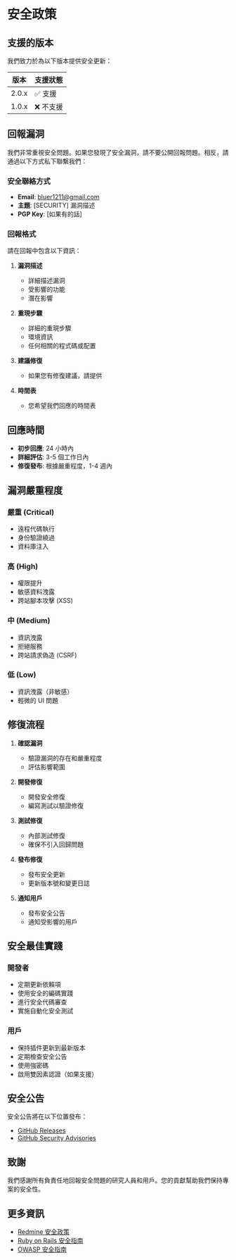 # 安全政策

## 支援的版本

我們致力於為以下版本提供安全更新：

| 版本 | 支援狀態 |
| ---- | -------- |
| 2.0.x | ✅ 支援 |
| 1.0.x | ❌ 不支援 |

## 回報漏洞

我們非常重視安全問題。如果您發現了安全漏洞，請不要公開回報問題。相反，請通過以下方式私下聯繫我們：

### 安全聯絡方式

- **Email**: bluer1211@gmail.com
- **主題**: [SECURITY] 漏洞描述
- **PGP Key**: [如果有的話]

### 回報格式

請在回報中包含以下資訊：

1. **漏洞描述**
   - 詳細描述漏洞
   - 受影響的功能
   - 潛在影響

2. **重現步驟**
   - 詳細的重現步驟
   - 環境資訊
   - 任何相關的程式碼或配置

3. **建議修復**
   - 如果您有修復建議，請提供

4. **時間表**
   - 您希望我們回應的時間表

## 回應時間

- **初步回應**: 24 小時內
- **詳細評估**: 3-5 個工作日內
- **修復發布**: 根據嚴重程度，1-4 週內

## 漏洞嚴重程度

### 嚴重 (Critical)
- 遠程代碼執行
- 身份驗證繞過
- 資料庫注入

### 高 (High)
- 權限提升
- 敏感資料洩露
- 跨站腳本攻擊 (XSS)

### 中 (Medium)
- 資訊洩露
- 拒絕服務
- 跨站請求偽造 (CSRF)

### 低 (Low)
- 資訊洩露（非敏感）
- 輕微的 UI 問題

## 修復流程

1. **確認漏洞**
   - 驗證漏洞的存在和嚴重程度
   - 評估影響範圍

2. **開發修復**
   - 開發安全修復
   - 編寫測試以驗證修復

3. **測試修復**
   - 內部測試修復
   - 確保不引入回歸問題

4. **發布修復**
   - 發布安全更新
   - 更新版本號和變更日誌

5. **通知用戶**
   - 發布安全公告
   - 通知受影響的用戶

## 安全最佳實踐

### 開發者

- 定期更新依賴項
- 使用安全的編碼實踐
- 進行安全代碼審查
- 實施自動化安全測試

### 用戶

- 保持插件更新到最新版本
- 定期檢查安全公告
- 使用強密碼
- 啟用雙因素認證（如果支援）

## 安全公告

安全公告將在以下位置發布：

- [GitHub Releases](https://github.com/bluer1211/redmine-password-policy-plugin/releases)
- [GitHub Security Advisories](https://github.com/bluer1211/redmine-password-policy-plugin/security/advisories)

## 致謝

我們感謝所有負責任地回報安全問題的研究人員和用戶。您的貢獻幫助我們保持專案的安全性。

## 更多資訊

- [Redmine 安全政策](https://www.redmine.org/projects/redmine/wiki/Security)
- [Ruby on Rails 安全指南](https://guides.rubyonrails.org/security.html)
- [OWASP 安全指南](https://owasp.org/www-project-top-ten/)
